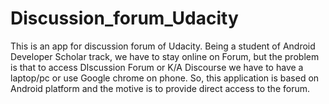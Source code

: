 # Discussion_forum_Udacity
This is an app for discussion forum of Udacity. Being a student of Android Developer Scholar track, we have to stay online on Forum, but the problem is that to access DIscussion Forum or K/A Discourse we have to have a laptop/pc or use Google chrome on phone. So, this application is based on Android platform and the motive is to provide direct access to the forum.

